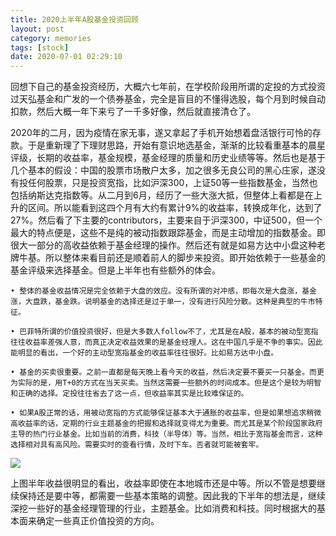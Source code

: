 ```yaml
---
title: 2020上半年A股基金投资回顾
layout: post
category: memories
tags: [stock]
date: 2020-07-01 02:29:10
---
```


回想下自己的基金投资经历，大概六七年前，在学校阶段用所谓的定投的方式投资过天弘基金和广发的一个债券基金，完全是盲目的不懂得选股，每个月到时候自动扣款，然后大概一年下来亏了一千多好像，然后就直接清仓了。

2020年的二月，因为疫情在家无事，遂又拿起了手机开始想着盘活银行可怜的存款。于是重新理了下理财思路，开始有意识地选基金，渐渐的比较看重基本的晨星评级，长期的收益率，基金规模，基金经理的质量和历史业绩等等。然后也是基于几个基本的假设：中国的股票市场散户太多，加之很多无良公司的黑心庄家，遂没有投任何股票，只是投资宽指，比如沪深300，上证50等一些指数基金，当然也包括纳斯达克指数等。从二月到6月，经历了一些大涨大抵，但整体上看都是在上升的区间。所以能看到这四个月有大约有累计9%的收益率，转换成年化，达到了27%。然后看了下主要的contributors，主要来自于沪深300，中证500，但一个最大的特点便是，这些不是纯的被动指数跟踪基金，而是主动增加的指数基金。即很大一部分的高收益依赖于基金经理的操作。然后还有就是如易方达中小盘这种老牌牛基。所以整体来看目前还是顺着前人的脚步来投资。即开始依赖于一些基金的基金评级来选择基金。但是上半年也有些额外的体会。

	• 整体的基金收益情况是完全依赖于大盘的效应。没有所谓的对冲感，即每次是大盘涨，基金涨，大盘跌，基金跌。说明基金的选择还是过于单一，没有进行风险分散。这种是典型的牛市特征。

	• 巴菲特所谓的价值投资很好，但是大多数人follow不了，尤其是在A股，基本的被动型宽指往往收益率差强人意，而真正决定收益效果的是基金经理人。这在中国几乎是不争的事实。因此能明显的看出，一个好的主动型宽指基金的收益率往往很好。比如易方达中小盘。

	• 基金的买卖很重要。之前一直都是每天晚上看今天的收益，然后决定要不要买一只基金。而更为实际的是，用T+0的方式在当天买卖。当然这需要一些额外的时间成本。但是这个是较为明智和正确的选择。定投往往省去了这一点，但收益率其实是比较难保证的。
	
	• 如果A股正常的话，用被动宽指的方式能够保证基本大于通胀的收益率，但是如果想追求稍微高收益率的话，定期的行业主题基金的把握和选择就变得尤为重要。而尤其是某个阶段国家政府主导的热门行业基金。比如当前的消费，科技（半导体）等。当然，相比于宽指基金而言，这种选择相对具有高风险。需要实时的查看行情，及时下车。否者就可能被套牢。


![]({{site.cdnurl}}/assets/yinshui/images/posts/a-market-fund.png)  

上图半年收益很明显的看出，收益率即使在本地城市还是中等。所以不管是想要继续保持还是要中等，都需要一些基本策略的调整。因此我的下半年的想法是，继续深挖一些好的基金经理管理的行业，主题基金。比如消费和科技。同时根据大的基本面来确定一些真正价值投资的方向。


